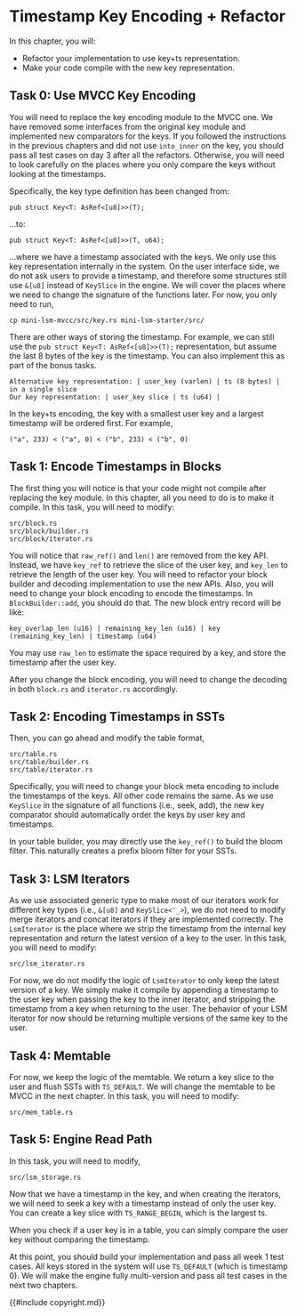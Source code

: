 # Timestamp Key Encoding + Refactor

In this chapter, you will:

* Refactor your implementation to use key+ts representation.
* Make your code compile with the new key representation.

## Task 0: Use MVCC Key Encoding

You will need to replace the key encoding module to the MVCC one. We have removed some interfaces from the original key module and implemented new comparators for the keys. If you followed the instructions in the previous chapters and did not use `into_inner` on the key, you should pass all test cases on day 3 after all the refactors. Otherwise, you will need to look carefully on the places where you only compare the keys without looking at the timestamps.

Specifically, the key type definition has been changed from:

```rust,no_run
pub struct Key<T: AsRef<[u8]>>(T);
```

...to:

```rust,no_run
pub struct Key<T: AsRef<[u8]>>(T, u64);
```

...where we have a timestamp associated with the keys. We only use this key representation internally in the system. On the user interface side, we do not ask users to provide a timestamp, and therefore some structures still use `&[u8]` instead of `KeySlice` in the engine. We will cover the places where we need to change the signature of the functions later. For now, you only need to run,

```
cp mini-lsm-mvcc/src/key.rs mini-lsm-starter/src/
```

There are other ways of storing the timestamp. For example, we can still use the `pub struct Key<T: AsRef<[u8]>>(T);` representation, but assume the last 8 bytes of the key is the timestamp. You can also implement this as part of the bonus tasks.

```plaintext
Alternative key representation: | user_key (varlen) | ts (8 bytes) | in a single slice
Our key representation: | user_key slice | ts (u64) |
```

In the key+ts encoding, the key with a smallest user key and a largest timestamp will be ordered first. For example,

```
("a", 233) < ("a", 0) < ("b", 233) < ("b", 0)
```

## Task 1: Encode Timestamps in Blocks

The first thing you will notice is that your code might not compile after replacing the key module. In this chapter, all you need to do is to make it compile. In this task, you will need to modify:

```
src/block.rs
src/block/builder.rs
src/block/iterator.rs
```

You will notice that `raw_ref()` and `len()` are removed from the key API. Instead, we have `key_ref` to retrieve the slice of the user key, and `key_len` to retrieve the length of the user key. You will need to refactor your block builder and decoding implementation to use the new APIs. Also, you will need to change your block encoding to encode the timestamps. In `BlockBuilder::add`, you should do that. The new block entry record will be like:


```
key_overlap_len (u16) | remaining_key_len (u16) | key (remaining_key_len) | timestamp (u64)
```

You may use `raw_len` to estimate the space required by a key, and store the timestamp after the user key.

After you change the block encoding, you will need to change the decoding in both `block.rs` and `iterator.rs` accordingly.

## Task 2: Encoding Timestamps in SSTs

Then, you can go ahead and modify the table format,

```
src/table.rs
src/table/builder.rs
src/table/iterator.rs
```

Specifically, you will need to change your block meta encoding to include the timestamps of the keys. All other code remains the same. As we use `KeySlice` in the signature of all functions (i.e., seek, add), the new key comparator should automatically order the keys by user key and timestamps.

In your table builder, you may directly use the `key_ref()` to build the bloom filter. This naturally creates a prefix bloom filter for your SSTs.

## Task 3: LSM Iterators

As we use associated generic type to make most of our iterators work for different key types (i.e., `&[u8]` and `KeySlice<'_>`), we do not need to modify merge iterators and concat iterators if they are implemented correctly. The `LsmIterator` is the place where we strip the timestamp from the internal key representation and return the latest version of a key to the user. In this task, you will need to modify:

```
src/lsm_iterator.rs
```

For now, we do not modify the logic of `LsmIterator` to only keep the latest version of a key. We simply make it compile by appending a timestamp to the user key when passing the key to the inner iterator, and stripping the timestamp from a key when returning to the user. The behavior of your LSM iterator for now should be returning multiple versions of the same key to the user.

## Task 4: Memtable

For now, we keep the logic of the memtable. We return a key slice to the user and flush SSTs with `TS_DEFAULT`. We will change the memtable to be MVCC in the next chapter. In this task, you will need to modify:

```
src/mem_table.rs
```

## Task 5: Engine Read Path

In this task, you will need to modify,

```
src/lsm_storage.rs
```

Now that we have a timestamp in the key, and when creating the iterators, we will need to seek a key with a timestamp instead of only the user key. You can create a key slice with `TS_RANGE_BEGIN`, which is the largest ts.

When you check if a user key is in a table, you can simply compare the user key without comparing the timestamp.

At this point, you should build your implementation and pass all week 1 test cases. All keys stored in the system will use `TS_DEFAULT` (which is timestamp 0). We will make the engine fully multi-version and pass all test cases in the next two chapters.

{{#include copyright.md}}
